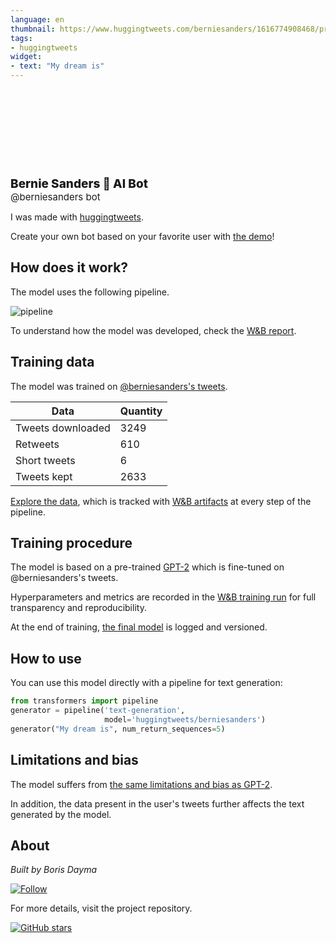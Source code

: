 ```yaml
---
language: en
thumbnail: https://www.huggingtweets.com/berniesanders/1616774908468/predictions.png
tags:
- huggingtweets
widget:
- text: "My dream is"
---
```


<div>
<div style="width: 132px; height:132px; border-radius: 50%; background-size: cover; background-image: url('https://pbs.twimg.com/profile_images/1097820307388334080/9ddg5F6v_400x400.png')">
</div>
<div style="margin-top: 8px; font-size: 19px; font-weight: 800">Bernie Sanders 🤖 AI Bot </div>
<div style="font-size: 15px">@berniesanders bot</div>
</div>

I was made with [huggingtweets](https://github.com/borisdayma/huggingtweets).

Create your own bot based on your favorite user with [the demo](https://colab.research.google.com/github/borisdayma/huggingtweets/blob/master/huggingtweets-demo.ipynb)!

## How does it work?

The model uses the following pipeline.

![pipeline](https://github.com/borisdayma/huggingtweets/blob/master/img/pipeline.png?raw=true)

To understand how the model was developed, check the [W&B report](https://wandb.ai/wandb/huggingtweets/reports/HuggingTweets-Train-a-Model-to-Generate-Tweets--VmlldzoxMTY5MjI).

## Training data

The model was trained on [@berniesanders's tweets](https://twitter.com/berniesanders).

| Data | Quantity |
| --- | --- |
| Tweets downloaded | 3249 |
| Retweets | 610 |
| Short tweets | 6 |
| Tweets kept | 2633 |

[Explore the data](https://wandb.ai/wandb/huggingtweets/runs/1g2gjajv/artifacts), which is tracked with [W&B artifacts](https://docs.wandb.com/artifacts) at every step of the pipeline.

## Training procedure

The model is based on a pre-trained [GPT-2](https://huggingface.co/gpt2) which is fine-tuned on @berniesanders's tweets.

Hyperparameters and metrics are recorded in the [W&B training run](https://wandb.ai/wandb/huggingtweets/runs/3dugxh12) for full transparency and reproducibility.

At the end of training, [the final model](https://wandb.ai/wandb/huggingtweets/runs/3dugxh12/artifacts) is logged and versioned.

## How to use

You can use this model directly with a pipeline for text generation:

```python
from transformers import pipeline
generator = pipeline('text-generation',
                     model='huggingtweets/berniesanders')
generator("My dream is", num_return_sequences=5)
```

## Limitations and bias

The model suffers from [the same limitations and bias as GPT-2](https://huggingface.co/gpt2#limitations-and-bias).

In addition, the data present in the user's tweets further affects the text generated by the model.

## About

*Built by Boris Dayma*

[![Follow](https://img.shields.io/twitter/follow/borisdayma?style=social)](https://twitter.com/intent/follow?screen_name=borisdayma)

For more details, visit the project repository.

[![GitHub stars](https://img.shields.io/github/stars/borisdayma/huggingtweets?style=social)](https://github.com/borisdayma/huggingtweets)
